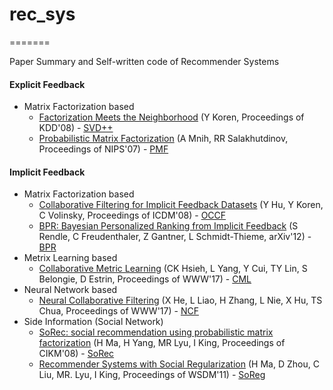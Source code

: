 # rec_sys
=======

Paper Summary and Self-written code of Recommender Systems

#### Explicit Feedback

* Matrix Factorization based
    + [Factorization Meets the Neighborhood](https://dl.acm.org/doi/10.1145/1401890.1401944) (Y Koren, Proceedings of KDD'08) - [SVD++](https://github.com/yunhak0/rec_sys/tree/SVD%2B%2B/SVD%2B%2B)
    + [Probabilistic Matrix Factorization](https://papers.nips.cc/paper/2007/file/d7322ed717dedf1eb4e6e52a37ea7bcd-Paper.pdf) (A Mnih, RR Salakhutdinov, Proceedings of NIPS'07) - [PMF]()

#### Implicit Feedback

* Matrix Factorization based
    + [Collaborative Filtering for Implicit Feedback Datasets](http://yifanhu.net/PUB/cf.pdf) (Y Hu, Y Koren, C Volinsky, Proceedings of ICDM'08) - [OCCF]()
    + [BPR: Bayesian Personalized Ranking from Implicit Feedback](https://arxiv.org/abs/1205.2618) (S Rendle, C Freudenthaler, Z Gantner, L Schmidt-Thieme, arXiv'12) - [BPR]()
* Metrix Learning based
    + [Collaborative Metric Learning](https://dl.acm.org/doi/10.1145/3038912.3052639) (CK Hsieh, L Yang, Y Cui, TY Lin, S Belongie, D Estrin, Proceedings of WWW'17) - [CML]()
* Neural Network based
    + [Neural Collaborative Filtering](https://dl.acm.org/doi/10.1145/3038912.3052569) (X He, L Liao, H Zhang, L Nie, X Hu, TS Chua, Proceedings of WWW'17) - [NCF]()
* Side Information (Social Network)
    + [SoRec: social recommendation using probabilistic matrix factorization](https://dl.acm.org/doi/10.1145/1458082.1458205) (H Ma, H Yang, MR Lyu, I King, Proceedings of CIKM'08) - [SoRec]()
    + [Recommender Systems with Social Regularization](https://dl.acm.org/doi/10.1145/1935826.1935877) (H Ma, D Zhou, C Liu, MR. Lyu, I King, Proceedings of WSDM'11) - [SoReg]()
